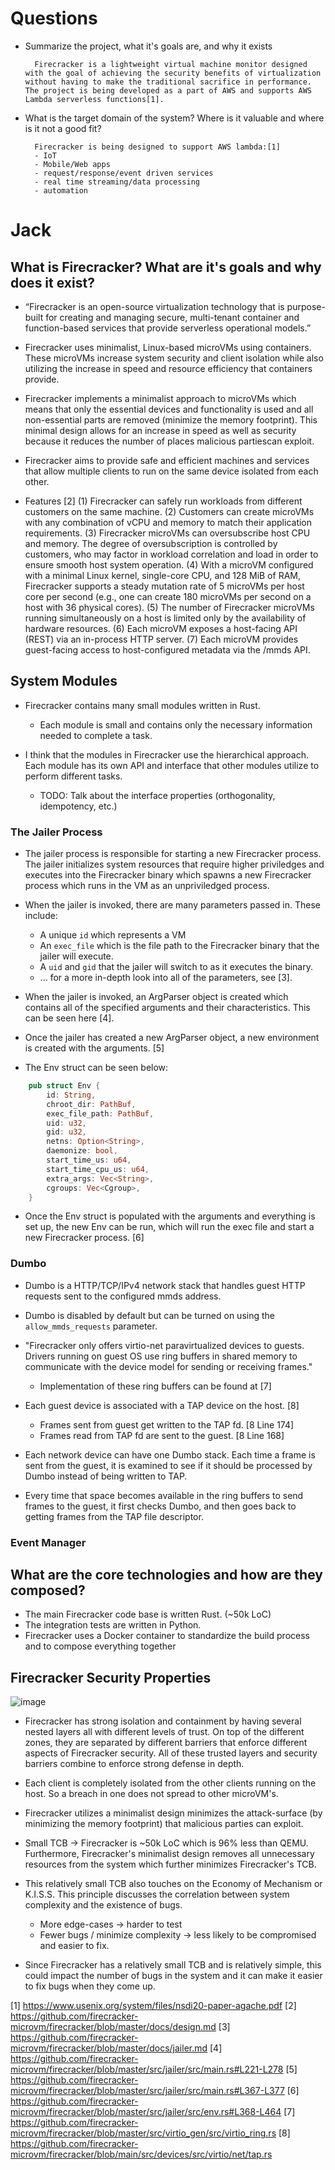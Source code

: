 # Questions

* Summarize the project, what it's goals are, and why it exists

        Firecracker is a lightweight virtual machine monitor designed with the goal of achieving the security benefits of virtualization without having to make the traditional sacrifice in performance. The project is being developed as a part of AWS and supports AWS Lambda serverless functions[1].

* What is the target domain of the system? Where is it valuable and where is it not a good fit? 

        Firecracker is being designed to support AWS lambda:[1]
        - IoT
        - Mobile/Web apps
        - request/response/event driven services
        - real time streaming/data processing
        - automation

# Jack

## What is Firecracker? What are it's goals and why does it exist?

* “Firecracker is an open-source virtualization technology that is purpose-built for 
  creating and managing secure, multi-tenant container and function-based services that provide serverless operational models.”

* Firecracker uses minimalist, Linux-based microVMs using containers. 
  These microVMs increase system security and client isolation while also utilizing the increase in speed and resource efficiency that containers provide.

* Firecracker implements a minimalist approach to microVMs which means that only the essential devices and functionality is used and all non-essential parts are removed (minimize the memory footprint). 
  This minimal design allows for an increase in speed as well as security because it reduces the number of places malicious partiescan exploit. 

* Firecracker aims to provide safe and efficient machines and services that allow multiple clients to run on the same device isolated from each other.

* Features [2]
(1) Firecracker can safely run workloads from different customers on the same machine.
(2) Customers can create microVMs with any combination of vCPU and memory to match their application requirements.
(3) Firecracker microVMs can oversubscribe host CPU and memory. The degree of oversubscription is controlled by customers, who may factor in workload correlation and load in order to ensure smooth host system operation.
(4) With a microVM configured with a minimal Linux kernel, single-core CPU, and 128 MiB of RAM, Firecracker supports a steady mutation rate of 5 microVMs per host core per second 
(e.g., one can create 180 microVMs per second on a host with 36 physical cores).
(5) The number of Firecracker microVMs running simultaneously on a host is limited only by the availability of hardware resources.
(6) Each microVM exposes a host-facing API (REST) via an in-process HTTP server.
(7) Each microVM provides guest-facing access to host-configured metadata via the /mmds API.  

## System Modules

* Firecracker contains many small modules written in Rust.
    - Each module is small and contains only the necessary information needed to complete a task.

* I think that the modules in Firecracker use the hierarchical approach. Each module has its own API and 
  interface that other modules utilize to perform different tasks.
    - TODO: Talk about the interface properties (orthogonality, idempotency, etc.)

### The Jailer Process

* The jailer process is responsible for starting a new Firecracker process. The jailer initializes system resources that require
  higher priviledges and executes into the Firecracker binary which spawns a new Firecracker process which runs in the VM as an
  unpriviledged process.

* When the jailer is invoked, there are many parameters passed in. These include:
    - A unique `id` which represents a VM
    - An `exec_file` which is the file path to the Firecracker binary that the jailer will execute.
    - A `uid` and `gid` that the jailer will switch to as it executes the binary.
    - ... for a more in-depth look into all of the parameters, see [3].

* When the jailer is invoked, an ArgParser object is created which contains all of the specified arguments and their characteristics.
  This can be seen here [4].

* Once the jailer has created a new ArgParser object, a new environment is created with the arguments. [5]

* The Env struct can be seen below:
```rust
    pub struct Env {
        id: String,
        chroot_dir: PathBuf,
        exec_file_path: PathBuf,
        uid: u32,
        gid: u32,
        netns: Option<String>,
        daemonize: bool,
        start_time_us: u64,
        start_time_cpu_us: u64,
        extra_args: Vec<String>,
        cgroups: Vec<Cgroup>,
    }
```

* Once the Env struct is populated with the arguments and everything is set up, the new Env can be run,
  which will run the exec file and start a new Firecracker process. [6] 

### Dumbo

* Dumbo is a HTTP/TCP/IPv4 network stack that handles guest HTTP requests sent to the configured mmds address.

* Dumbo is disabled by default but can be turned on using the `allow_mmds_requests` parameter.

* "Firecracker only offers virtio-net paravirtualized devices to guests. Drivers running on guest OS use
  ring buffers in shared memory to communicate with the device model for sending or receiving frames."
    - Implementation of these ring buffers can be found at [7]

* Each guest device is associated with a TAP device on the host. [8]
    - Frames sent from guest get written to the TAP fd. [8 Line 174]
    - Frames read from TAP fd are sent to the guest. [8 Line 168]

* Each network device can have one Dumbo stack. Each time a frame is sent from the guest, it is examined
  to see if it should be processed by Dumbo instead of being written to TAP.

* Every time that space becomes available in the ring buffers to send frames to the guest, it first checks Dumbo,
  and then goes back to getting frames from the TAP file descriptor.

### Event Manager



## What are the core technologies and how are they composed?

* The main Firecracker code base is written Rust. (~50k LoC)
* The integration tests are written in Python.
* Firecracker uses a Docker container to standardize the build process and to compose everything together

## Firecracker Security Properties

![image](https://raw.githubusercontent.com/firecracker-microvm/firecracker/main/docs/images/firecracker_threat_containment.png)

* Firecracker has strong isolation and containment by having several nested layers all with different levels of trust.
  On top of the different zones, they are separated by different barriers that enforce different aspects of Firecracker security.
  All of these trusted layers and security barriers combine to enforce strong defense in depth.

* Each client is completely isolated from the other clients running on the host. So a breach in one does not spread to other microVM's.

* Firecracker utilizes a minimalist design minimizes the attack-surface (by minimizing the memory footprint) that malicious parties can exploit.

* Small TCB -> Firecracker is ~50k LoC which is 96% less than QEMU. 
  Furthermore, Firecracker's minimalist design removes all unnecessary resources from the system
  which further minimizes Firecracker's TCB.

* This relatively small TCB also touches on the Economy of Mechanism or K.I.S.S.
  This principle discusses the correlation between system complexity and the existence of bugs.
    - More edge-cases -> harder to test
    - Fewer bugs / minimize complexity -> less likely to be compromised and easier to fix.
* Since Firecracker has a relatively small TCB and is relatively simple, this could impact the number
  of bugs in the system and it can make it easier to fix bugs when they come up.

[1] https://www.usenix.org/system/files/nsdi20-paper-agache.pdf
[2] https://github.com/firecracker-microvm/firecracker/blob/master/docs/design.md
[3] https://github.com/firecracker-microvm/firecracker/blob/master/docs/jailer.md
[4] https://github.com/firecracker-microvm/firecracker/blob/master/src/jailer/src/main.rs#L221-L278
[5] https://github.com/firecracker-microvm/firecracker/blob/master/src/jailer/src/main.rs#L367-L377
[6] https://github.com/firecracker-microvm/firecracker/blob/master/src/jailer/src/env.rs#L368-L464
[7] https://github.com/firecracker-microvm/firecracker/blob/master/src/virtio_gen/src/virtio_ring.rs
[8] https://github.com/firecracker-microvm/firecracker/blob/main/src/devices/src/virtio/net/tap.rs





